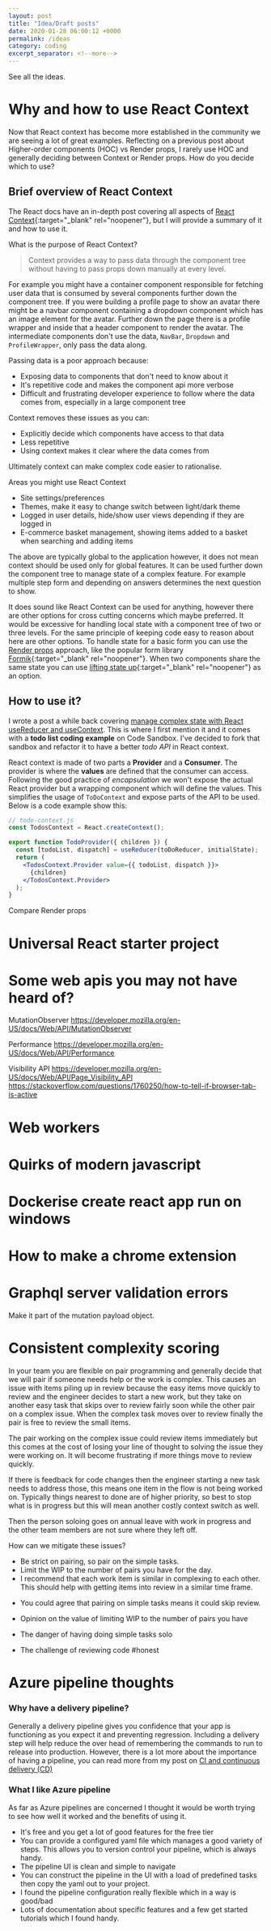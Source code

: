 ```yaml
---
layout: post
title: "Idea/Draft posts"
date: 2020-01-28 06:00:12 +0000
permalink: /ideas
category: coding
excerpt_separator: <!--more-->
---
```


See all the ideas.

<!--more-->

# Why and how to use React Context 

Now that React context has become more established in the community we are seeing a lot of great examples. Reflecting on a previous post about Higher-order components (HOC) vs Render props, I rarely use HOC and generally deciding between Context or Render props. How do you decide which to use?

## Brief overview of React Context

The React docs have an in-depth post covering all aspects of [React Context](https://reactjs.org/docs/context.html){:target="\_blank" rel="noopener"}, but I will provide a summary of it and how to use it.

What is the purpose of React Context?

> Context provides a way to pass data through the component tree without having to pass props down manually at every level.

For example you might have a container component responsible for fetching user data that is consumed by several components further down the component tree. If you were building a profile page to show an avatar there might be a navbar component containing a dropdown component which has an image element for the avatar. Further down the page there is a profile wrapper and inside that a header component to render the avatar. The intermediate components don't use the data, `NavBar`, `Dropdown` and `ProfileWrapper`, only pass the data along.

Passing data is a poor approach because:

- Exposing data to components that don't need to know about it
- It's repetitive code and makes the component api more verbose
- Difficult and frustrating developer experience to follow where the data comes from, especially in a large component tree

Context removes these issues as you can:

- Explicitly decide which components have access to that data
- Less repetitive
- Using context makes it clear where the data comes from

Ultimately context can make complex code easier to rationalise.

Areas you might use React Context

- Site settings/preferences 
- Themes, make it easy to change switch between light/dark theme
- Logged in user details, hide/show user views depending if they are logged in
- E-commerce basket management, showing items added to a basket when searching and adding items 

The above are typically global to the application however, it does not mean context should be used only for global features. It can be used further down the component tree to manage state of a complex feature. For example multiple step form and depending on answers determines the next question to show.

It does sound like React Context can be used for anything, however there are other options for cross cutting concerns which maybe preferred. It would be excessive for handling local state with a component tree of two or three levels. For the same principle of keeping code easy to reason about here are other options. To handle state for a basic form you can use the [Render props](/coding/understanding-render-props-react-js) approach, like the popular form library [Formik](https://github.com/jaredpalmer/formik){:target="\_blank" rel="noopener"}. When two components share the same state you can use [lifting state up](https://reactjs.org/docs/lifting-state-up.html){:target="\_blank" rel="noopener"} as an option.

## How to use it?

I wrote a post a while back covering [manage complex state with React useReducer and useContext](/coding/react-hooks-usereducer-usecontext). This is where I first mention it and it comes with a **todo list coding example** on Code Sandbox. I've decided to fork that sandbox and refactor it to have a better _todo API_ in React context.

React context is made of two parts a **Provider** and a **Consumer**. The provider is where the **values** are defined that the consumer can access. Following the good practice of _encapsulation_ we won't expose the actual React provider but a wrapping component which will define the values. This simplifies the usage of `ToDoContext` and expose parts of the API to be used. Below is a code example show this:

```jsx
// todo-context.js
const TodosContext = React.createContext();

export function TodoProvider({ children }) {
  const [todoList, dispatch] = useReducer(toDoReducer, initialState);
  return (
    <TodosContext.Provider value={{ todoList, dispatch }}>
      {children}
    </TodosContext.Provider>
  );
}
```

Compare Render props

# Universal React starter project

# Some web apis you may not have heard of?

MutationObserver https://developer.mozilla.org/en-US/docs/Web/API/MutationObserver

Performance https://developer.mozilla.org/en-US/docs/Web/API/Performance 

Visibility API https://developer.mozilla.org/en-US/docs/Web/API/Page_Visibility_API https://stackoverflow.com/questions/1760250/how-to-tell-if-browser-tab-is-active

# Web workers

# Quirks of modern javascript

# Dockerise create react app run on windows

# How to make a chrome extension 

# Graphql server validation errors

Make it part of the mutation payload object.

# Consistent complexity scoring

In your team you are flexible on pair programming and generally decide that we will pair if someone needs help or the work is complex. This causes an issue with items piling up in review because the easy items move quickly to review and the engineer decides to start a new work, but they take on another easy task that skips over to review fairly soon while the other pair on a complex issue. When the complex task moves over to review finally the pair is free to review the small items.

The pair working on the complex issue could review items immediately but this comes at the cost of losing your line of thought to solving the issue they were working on. It will become frustrating if more things move to review quickly.

If there is feedback for code changes then the engineer starting a new task needs to address those, this means one item in the flow is not being worked on. Typically things nearest to done are of higher priority, so best to stop what is in progress but this will mean another costly context switch as well.

Then the person soloing goes on annual leave with work in progress and the other team members are not sure where they left off.

How can we mitigate these issues?

- Be strict on pairing, so pair on the simple tasks.
- Limit the WIP to the number of pairs you have for the day.
- I recommend that each work item is similar in complexing to each other. This should help with getting items into review in a similar time frame.

* You could agree that pairing on simple tasks means it could skip review.

* Opinion on the value of limiting WIP to the number of pairs you have
* The danger of having doing simple tasks solo
* The challenge of reviewing code #honest

# Azure pipeline thoughts

### Why have a delivery pipeline?

Generally a delivery pipeline gives you confidence that your app is functioning as you expect it and preventing regression. Including a delivery step will help reduce the over head of remembering the commands to run to release into production. However, there is a lot more about the importance of having a pipeline, you can read more from my post on [CI and continuous delivery (CD)](/continuous-integration-delivery-deployment)

### What I like Azure pipeline

As far as Azure pipelines are concerned I thought it would be worth trying to see how well it worked and the benefits of using it.

- It's free and you get a lot of good features for the free tier
- You can provide a configured yaml file which manages a good variety of steps. This allows you to version control your pipeline, which is always handy.
- The pipeline UI is clean and simple to navigate
- You can construct the pipeline in the UI with a load of predefined tasks then copy the yaml out to your project.
- I found the pipeline configuration really flexible which in a way is good/bad
- Lots of documentation about specific features and a few get started tutorials which I found handy.
